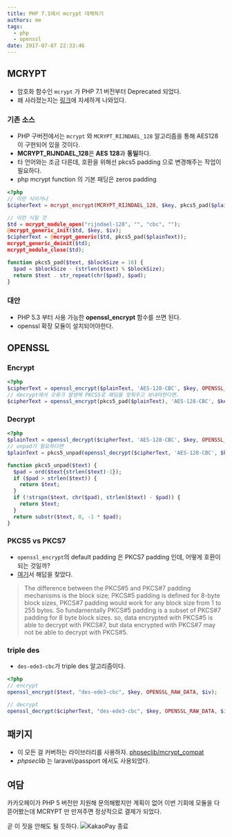 ```yaml
---
title: PHP 7.1에서 mcrypt 대체하기
authors: me
tags:
  - php
  - openssl
date: 2017-07-07 22:33:46
---
```


## MCRYPT

- 암호화 함수인 `mcrypt` 가 PHP 7.1 버전부터 Deprecated 되었다.
- 왜 사라졌는지는 [링크](https://paragonie.com/blog/2015/05/if-you-re-typing-word-mcrypt-into-your-code-you-re-doing-it-wrong)에 자세하게 나와있다.

### 기존 소스

- PHP 구버전에서는 `mcrypt` 와 `MCRYPT_RIJNDAEL_128` 알고리즘을 통해 AES128 이 구현되어 있을 것이다.
- **MCRYPT_RIJNDAEL_128**은 **AES 128**과 **동일**하다.
- 타 언어와는 조금 다른데, 호환을 위해선 pkcs5 padding 으로 변경해주는 작업이 필요하다.
- php mcrypt function 의 기본 패딩은 zeros padding

```php
<?php
// 이런 식이거나
$cipherText = mcrypt_encrypt(MCRYPT_RIJNDAEL_128, $key, pkcs5_pad($plainText), MCRYPT_MODE_CBC, $iv);

// 이런 식일 것
$td = mcrypt_module_open("rijndael-128", "", "cbc", "");
@mcrypt_generic_init($td, $key, $iv);
$cipherText = @mcrypt_generic($td, pkcs5_pad($plainText));
mcrypt_generic_deinit($td);
mcrypt_module_close($td);

function pkcs5_pad($text, $blockSize = 16) {
  $pad = $blockSize - (strlen($text) % $blockSize);
  return $text . str_repeat(chr($pad), $pad);
}
```

### 대안

- PHP 5.3 부터 사용 가능한 **openssl_encrypt** 함수를 쓰면 된다.
- openssl 확장 모듈이 설치되어야한다.

## OPENSSL

### Encrypt

```php
<?php
$cipherText = openssl_encrypt($plainText, 'AES-128-CBC', $key, OPENSSL_RAW_DATA, $iv);
// decrypt에서 오류가 발생해 PKCS5로 패딩을 맞춰주고 보내야한다면.
$cipherText = openssl_encrypt(pkcs5_pad($plainText), 'AES-128-CBC', $key, OPENSSL_RAW_DATA, $iv);
```

### Decrypt

```php
<?php
$plainText = openssl_decrypt($cipherText, 'AES-128-CBC', $key, OPENSSL_RAW_DATA, $iv);
// unpad가 필요하다면
$plainText = pkcs5_unpad(openssl_decrypt($cipherText, 'AES-128-CBC', $key, OPENSSL_RAW_DATA, $iv));

function pkcs5_unpad($text) {
  $pad = ord($text{strlen($text)-1});
  if ($pad > strlen($text)) {
    return $text;
  }
  if (!strspn($text, chr($pad), strlen($text) - $pad)) {
    return $text;
  }
  return substr($text, 0, -1 * $pad);
}
```

### PKCS5 vs PKCS7

- `openssl_encrypt`의 default padding 은 PKCS7 padding 인데, 어떻게 호환이 되는 것일까?
- [여기](https://social.msdn.microsoft.com/Forums/en-US/09fef7b7-b568-4895-8e52-f386be80aa2d/pkcs7-padding-in-net-vs-pkcs5-padding-in-java?forum=csharpgeneral)서 해답을 찾았다.

> The difference between the PKCS#5 and PKCS#7 padding mechanisms is the block size;
> PKCS#5 padding is defined for 8-byte block sizes, PKCS#7 padding would work for any block size from 1 to 255 bytes.
> So fundamentally PKCS#5 padding is a subset of PKCS#7 padding for 8 byte block sizes.
> so, data encrypted with PKCS#5 is able to decrypt with PKCS#7, but data encrypted with PKCS#7 may not be able to decrypt with PKCS#5.

### triple des

- `des-ede3-cbc`가 triple des 알고리즘이다.

```php
<?php
// encrypt
openssl_encrypt($text, "des-ede3-cbc", $key, OPENSSL_RAW_DATA, $iv);

// decrypt
openssl_decrypt($cipherText, "des-ede3-cbc", $key, OPENSSL_RAW_DATA, $iv);
```

## 패키지

- 이 모든 걸 커버하는 라이브러리를 사용하자. [phpseclib/mcrypt_compat](https://github.com/phpseclib/mcrypt_compat)
- _phpseclib_ 는 laravel/passport 에서도 사용되었다.

## 여담

카카오페이가 PHP 5 버전만 지원해 문의해봤지만 계획이 없어 이번 기회에 모듈을 다 뜯어봤는데 MCRYPT 만 만져주면 정상적으로 결제가 되었다.

곧 이 짓을 안해도 될 듯하다.
![KakaoPay 종료](https://i.imgur.com/QBA9xnP.jpg)
